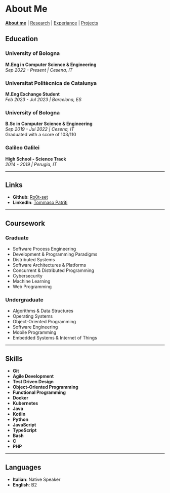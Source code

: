# About Me
**[About me](./)** |
[Research](/research) |
[Experiance](/experiance) |
[Projects](/projects)
## Education

### University of Bologna
**M.Eng in Computer Science & Engineering**  
*Sep 2022 - Present | Cesena, IT*

### Universitat Politècnica de Catalunya
**M.Eng Exchange Student**  
*Feb 2023 - Jul 2023 | Barcelona, ES*

### University of Bologna
**B.Sc in Computer Science & Engineering**  
*Sep 2019 - Jul 2022 | Cesena, IT*  
Graduated with a score of 103/110

### Galileo Galilei
**High School - Science Track**  
*2014 - 2019 | Perugia, IT*

---

## Links

- **Github**: [Ro0t-set](https://github.com/Ro0t-set)
- **LinkedIn**: [Tommaso Patriti](https://www.linkedin.com/in/tommaso-patriti)

---

## Coursework

### Graduate
- Software Process Engineering
- Development & Programming Paradigms
- Distributed Systems
- Software Architectures & Platforms
- Concurrent & Distributed Programming
- Cybersecurity
- Machine Learning
- Web Programming

### Undergraduate
- Algorithms & Data Structures
- Operating Systems
- Object-Oriented Programming
- Software Engineering
- Mobile Programming
- Embedded Systems & Internet of Things

---

## Skills

- **Git**
- **Agile Development**
- **Test Driven Design**
- **Object-Oriented Programming**
- **Functional Programming**
- **Docker**
- **Kubernetes**
- **Java**
- **Kotlin**
- **Python**
- **JavaScript**
- **TypeScript**
- **Bash**
- **C**
- **PHP**

---

## Languages

- **Italian**: Native Speaker
- **English**: B2

